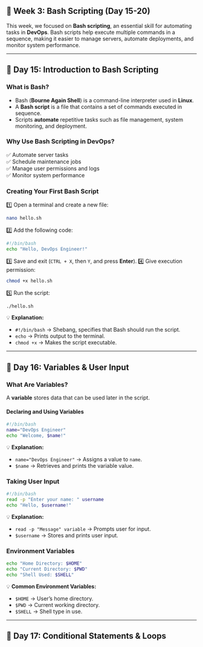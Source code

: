 ## **📌 Week 3: Bash Scripting (Day 15-20)**
This week, we focused on **Bash scripting**, an essential skill for automating tasks in **DevOps**. Bash scripts help execute multiple commands in a sequence, making it easier to manage servers, automate deployments, and monitor system performance.

---

## **🔹 Day 15: Introduction to Bash Scripting**

### **What is Bash?**
- Bash (**Bourne Again Shell**) is a command-line interpreter used in **Linux**.
- A **Bash script** is a file that contains a set of commands executed in sequence.
- Scripts **automate** repetitive tasks such as file management, system monitoring, and deployment.

### **Why Use Bash Scripting in DevOps?**
✅ Automate server tasks  
✅ Schedule maintenance jobs  
✅ Manage user permissions and logs  
✅ Monitor system performance  

### **Creating Your First Bash Script**
1️⃣ Open a terminal and create a new file:
   ```bash
   nano hello.sh
   ```
2️⃣ Add the following code:
   ```bash
   #!/bin/bash
   echo "Hello, DevOps Engineer!"
   ```
3️⃣ Save and exit (`CTRL + X`, then `Y`, and press **Enter**).
4️⃣ Give execution permission:
   ```bash
   chmod +x hello.sh
   ```
5️⃣ Run the script:
   ```bash
   ./hello.sh
   ```
💡 **Explanation:**
- `#!/bin/bash` → Shebang, specifies that Bash should run the script.
- `echo` → Prints output to the terminal.
- `chmod +x` → Makes the script executable.

---

## **🔹 Day 16: Variables & User Input**

### **What Are Variables?**
A **variable** stores data that can be used later in the script.

#### **Declaring and Using Variables**
```bash
#!/bin/bash
name="DevOps Engineer"
echo "Welcome, $name!"
```
💡 **Explanation:**
- `name="DevOps Engineer"` → Assigns a value to `name`.
- `$name` → Retrieves and prints the variable value.

### **Taking User Input**
```bash
#!/bin/bash
read -p "Enter your name: " username
echo "Hello, $username!"
```
💡 **Explanation:**
- `read -p "Message" variable` → Prompts user for input.
- `$username` → Stores and prints user input.

### **Environment Variables**
```bash
echo "Home Directory: $HOME"
echo "Current Directory: $PWD"
echo "Shell Used: $SHELL"
```
💡 **Common Environment Variables:**
- `$HOME` → User’s home directory.
- `$PWD` → Current working directory.
- `$SHELL` → Shell type in use.

---

## **🔹 Day 17: Conditional Statements & Loops**

